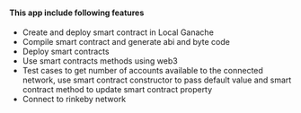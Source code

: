 #### This app include following features

- Create and deploy smart contract in Local Ganache
- Compile smart contract and generate abi and byte code
- Deploy smart contracts
- Use smart contracts methods using web3
- Test cases to get number of accounts available to the connected network, use smart contract constructor to pass default value and smart contract method to update smart contract property
- Connect to rinkeby network